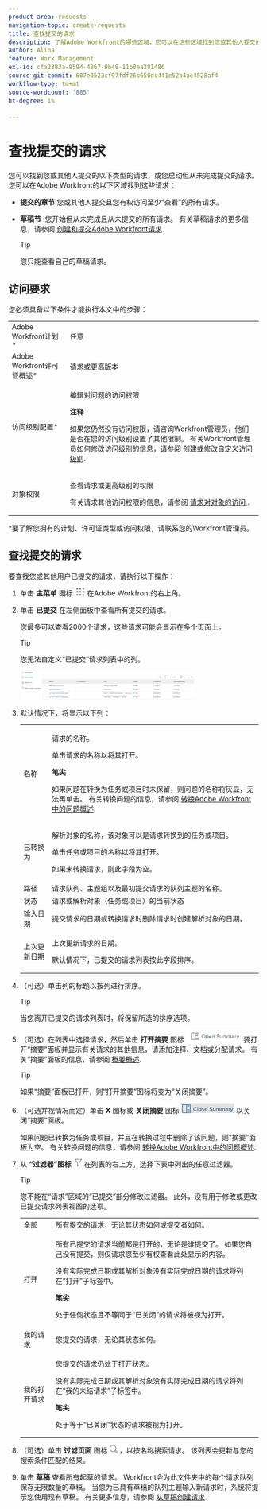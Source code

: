 ```yaml
---
product-area: requests
navigation-topic: create-requests
title: 查找提交的请求
description: 了解Adobe Workfront的哪些区域，您可以在这些区域找到您或其他人提交的请求或您从未提交并另存为草稿的请求。
author: Alina
feature: Work Management
exl-id: cfa2383a-9594-4867-9b48-11b8ea281486
source-git-commit: 607e0523cf97fdf26b650dc441e52b4ae4528af4
workflow-type: tm+mt
source-wordcount: '885'
ht-degree: 1%

---
```


# 查找提交的请求

您可以找到您或其他人提交的以下类型的请求，或您启动但从未完成提交的请求。 您可以在Adobe Workfront的以下区域找到这些请求：

* **提交的章节**:您或其他人提交且您有权访问至少“查看”的所有请求。
* **草稿节** :您开始但从未完成且从未提交的所有请求。 有关草稿请求的更多信息，请参阅 [创建和提交Adobe Workfront请求](../../../manage-work/requests/create-requests/create-submit-requests.md).

   >[!TIP]
   >
   >您只能查看自己的草稿请求。

## 访问要求

您必须具备以下条件才能执行本文中的步骤：

<table style="table-layout:auto"> 
 <col> 
 <col> 
 <tbody> 
  <tr> 
   <td role="rowheader">Adobe Workfront计划*</td> 
   <td> <p>任意 </p> </td> 
  </tr> 
  <tr> 
   <td role="rowheader">Adobe Workfront许可证概述*</td> 
   <td> <p>请求或更高版本</p> </td> 
  </tr> 
  <tr> 
   <td role="rowheader">访问级别配置*</td> 
   <td> <p>编辑对问题的访问权限</p> <p><b>注释</b>

如果您仍然没有访问权限，请咨询Workfront管理员，他们是否在您的访问级别设置了其他限制。 有关Workfront管理员如何修改访问级别的信息，请参阅 <a href="../../../administration-and-setup/add-users/configure-and-grant-access/create-modify-access-levels.md" class="MCXref xref">创建或修改自定义访问级别</a>.</p> </td>
</tr> 
  <tr> 
   <td role="rowheader">对象权限</td> 
   <td> <p>查看请求或更高级别的权限</p> <p>有关请求其他访问权限的信息，请参阅 <a href="../../../workfront-basics/grant-and-request-access-to-objects/request-access.md" class="MCXref xref">请求对对象的访问 </a>.</p> </td> 
  </tr> 
 </tbody> 
</table>

*要了解您拥有的计划、许可证类型或访问权限，请联系您的Workfront管理员。

## 查找提交的请求

要查找您或其他用户已提交的请求，请执行以下操作：

1. 单击 **主菜单** 图标 ![](assets/main-menu-icon.png) 在Adobe Workfront的右上角。
1. 单击 **已提交** 在左侧面板中查看所有提交的请求。

   您最多可以查看2000个请求，这些请求可能会显示在多个页面上。

   >[!TIP]
   >
   >您无法自定义“已提交”请求列表中的列。

   ![](assets/nwe-submitted-requests-new-list-350x57.png)

1. 默认情况下，将显示以下列：

   <table style="table-layout:auto"> 
    <col> 
    <col> 
    <tbody> 
     <tr> 
      <td role="rowheader">名称</td> 
      <td> <p>请求的名称。</p> <p>单击请求的名称以将其打开。 </p> <p><b>笔尖</b>

   如果问题在转换为任务或项目时未保留，则问题的名称将灰显，无法再单击。 有关转换问题的信息，请参阅 <a href="../../../manage-work/issues/convert-issues/convert-issues.md" class="MCXref xref">转换Adobe Workfront中的问题概述</a>. </p> </td>
   </tr> 
     <tr> 
      <td role="rowheader">已转换为</td> 
      <td> <p>解析对象的名称，该对象可以是请求转换到的任务或项目。 </p> <p>单击任务或项目的名称以将其打开。 </p> <p>如果未转换请求，则此字段为空。 </p> </td> 
     </tr> 
     <tr> 
      <td role="rowheader">路径</td> 
      <td>请求队列、主题组以及最初提交请求的队列主题的名称。 </td> 
     </tr> 
     <tr> 
      <td role="rowheader">状态</td> 
      <td>请求或解析对象（任务或项目）的当前状态</td> 
     </tr> 
     <tr> 
      <td role="rowheader">输入日期</td> 
      <td>提交请求的日期或转换请求时删除请求时创建解析对象的日期。 </td> 
     </tr> 
     <tr> 
      <td role="rowheader">上次更新日期</td> 
      <td> <p>上次更新请求的日期。</p> <p>默认情况下，已提交的请求列表按此字段排序。 </p> </td> 
     </tr> 
    </tbody> 
   </table>

1. （可选）单击列的标题以按列进行排序。

   >[!TIP]
   >
   >当您离开已提交的请求列表时，将保留所选的排序选项。

1. （可选）在列表中选择请求，然后单击 **打开摘要** 图标 ![](assets/open-summary-with-text-nwe.png) 要打开“摘要”面板并显示有关请求的其他信息，请添加注释、文档或分配请求。 有关“摘要”面板的信息，请参阅 [概要概述](../../../workfront-basics/the-new-workfront-experience/summary-overview.md).

   >[!TIP]
   >
   >如果“摘要”面板已打开，则“打开摘要”图标将变为“关闭摘要”。

1. （可选并视情况而定）单击 **X** 图标或 **关闭摘要** 图标 ![](assets/close-summary-with-text-nwe.png) 以关闭“摘要”面板。

   如果问题已转换为任务或项目，并且在转换过程中删除了该问题，则“摘要”面板为空。 有关转换问题的信息，请参阅 [转换Adobe Workfront中的问题概述](../../../manage-work/issues/convert-issues/convert-issues.md).

1. 从 **“过滤器”图标** ![](assets/filter-nwepng.png) 在列表的右上方，选择下表中列出的任意过滤器。

   >[!TIP]
   >
   >您不能在“请求”区域的“已提交”部分修改过滤器。 此外，没有用于修改或更改已提交请求列表视图的选项。

   <table style="table-layout:auto"> 
    <col> 
    <col> 
    <tbody> 
     <tr> 
      <td role="rowheader">全部</td> 
      <td>所有提交的请求，无论其状态如何或提交者如何。</td> 
     </tr> 
     <tr> 
      <td role="rowheader">打开</td> 
      <td> <p>所有已提交的请求当前都是打开的，无论是谁提交了。 如果您自己没有提交，则仅请求您至少有权查看此处显示的内容。 </p> <p>没有实际完成日期或其解析对象没有实际完成日期的请求将列在“打开”子标签中。</p> <p><b>笔尖</b>

   处于任何状态且不等同于“已关闭”的请求将被视为打开。</p> </td>
   </tr> 
     <tr> 
      <td role="rowheader">我的请求</td> 
      <td>您提交的请求，无论其状态如何。 </td> 
     </tr> 
     <tr> 
      <td role="rowheader">我的打开请求</td> 
      <td> <p>您提交的请求仍处于打开状态。 </p> <p>没有实际完成日期或其解析对象没有实际完成日期的请求将列在“我的未结请求”子标签中。 </p> <p><b>笔尖</b>

   处于等于“已关闭”状态的请求被视为打开。</p> </td>
   </tr> 
    </tbody> 
   </table>

1. （可选）单击 **过滤页面** 图标 ![](assets/search-icon.png) ，以按名称搜索请求。 该列表会更新与您的搜索条件匹配的结果。

   <!--
   <li value="9" data-mc-conditions="QuicksilverOrClassic.Draft mode"> <p>Click the&nbsp;<strong>Complete</strong> subtab to view requests that have been completed.</p> <p>(NOTE: this step will stay drafted even after release. We can't see Completed at this time!) <br>Requests with an Actual Completion Date or whose resolving object has an Actual Completion Date are listed in the Complete subtab.<br>Once a request receives an Actual Completion Date, it stays in the Recently Completed area for 10 business days. After that, it is moved to the Completed area. <br>For information about resolving and resolvable objects, see the article <a href="../../../manage-work/issues/convert-issues/resolving-and-resolvable-objects.md" class="MCXref xref">Overview of Resolving and Resolvable Objects </a>.</p> </li>
   -->

   <!--
   <li value="10" data-mc-conditions="QuicksilverOrClassic.Draft mode">(Optional) Select an option from the <strong>Sort by</strong> drop-down menu to sort the requests by the following criteria:&nbsp; &nbsp;(NOTE:&nbsp;this step will stay drafted even after release. We can't see Completed at this time!) &nbsp;
   <ul>
   <li><strong>Assigned To</strong>: Requests are sorted alphabetically by the name of the assignee using the following criteria:&nbsp;
   <ul>
   <li>All requests assigned to users are sorted first, in the order of the users' names.</li>
   <li>Requests assigned to job roles are sorted secondly, in the order of the job roles' names and are listed after all the requests assigned to users.</li>
   <li>Requests that are assigned to teams are sorted last, in the order of the teams' names and are listed after all the requests assigned to users and those assigned to job roles.</li>
   <li>All unassigned requests are listed last, in the order of their Entry Date. </li>
   </ul></li>
   <li><strong>Submitted On</strong>: Requests are sorted chronologically by the date when they were submitted.</li>
   <li><strong>Recently Updated</strong> (this is the default): Requests are sorted chronologically by the date of their last update.</li>
   <li><strong>Name</strong>: Requests are sorted alphabetically by name.&nbsp;</li>
   <li><strong>Priority</strong>: Requests are sorted in the order of their priority.</li>
   <li><strong>Queue</strong>: Requests are sorted alphabetically by the name of the requests queue where they were submitted.&nbsp;</li>
   <li><strong>Status</strong>: Requests are sorted alphabetically by their status.&nbsp;</li>
   </ul></li>
   -->

1. 单击 **草稿** 查看所有起草的请求。 Workfront会为此文件夹中的每个请求队列保存无限数量的草稿。 当您为已具有草稿的队列主题输入新请求时，系统将提示您使用现有草稿。 有关更多信息，请参阅 [从草稿创建请求](../../../manage-work/requests/create-requests/create-requests-from-drafts.md).

 

 

 
